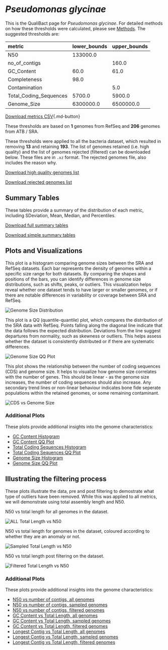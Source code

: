 # *Pseudomonas glycinae*

This is the QualiBact page for *Pseudomonas glycinae*. For detailed methods on how these thresholds were calculated, please see [Methods](../../methods.md).
The suggested thresholds are: 

| metric                 | lower_bounds   | upper_bounds   |
|:-----------------------|:---------------|:---------------|
| N50                    | 133000.0       |                |
| no_of_contigs          |                | 160.0          |
| GC_Content             | 60.0           | 61.0           |
| Completeness           | 98.0           |                |
| Contamination          |                | 5.0            |
| Total_Coding_Sequences | 5700.0         | 5900.0         |
| Genome_Size            | 6300000.0      | 6500000.0      |

[Download metrics CSV](Pseudomonas_glycinae_metrics.csv){.md-button}


These thresholds are based on **1** genomes from RefSeq and **206** genomes from ATB / SRA.

These thresholds were applied to all the bacteria dataset, which resulted in removing **13** and retaining **193**.
The list of genomes retained (i.e. high quality) and the list of genomes rejected (filtered) can be downloaded below. These files are in `.xz` format. The rejected genomes file, also includes the reason why.

[Download high quality genomes list](Pseudomonas_glycinae_high_quality_genomes.csv.xz)


[Download rejected genomes list](Pseudomonas_glycinae_filtered_out_genomes.csv.xz)



## Summary Tables
These tables provide a summary of the distribution of each metric, including SDeviation, Mean, Median, and Percentiles.

[Download full summary tables](summary.csv)

[Download simple summary tables](selected_summary.csv)

## Plots and Visualizations

This plot is a histogram comparing genome sizes between the SRA and RefSeq datasets. Each bar represents the density of genomes within a specific size range for both datasets. By comparing the shapes and positions of the bars, you can identify differences in genome size distributions, such as shifts, peaks, or outliers. This visualization helps reveal whether one dataset tends to have larger or smaller genomes, or if there are notable differences in variability or coverage between SRA and RefSeq.

![Genome Size Distribution](Genome_Size_refseq_histogram_kde.png)

This plot is a QQ (quantile-quantile) plot, which compares the distribution of the SRA data with RefSeq. Points falling along the diagonal line indicate that the data follows the expected distribution. Deviations from the line suggest departures from normality, such as skewness or outliers. This helps assess whether the dataset is consistently distributed or if there are systematic differences.

![Genome Size QQ Plot](Genome_Size_refseq_qqplot.png)

This plot shows the relationship between the number of coding sequences (CDS) and genome size. It helps to visualize how genome size correlates with the number of genes. This should be linear - as the genome size increases, the number of coding sequences should also increase. Any secondary trend lines or non-linear behaviour indicates bone fide seperate populations within the retained genomes, or some remaining contaminant. 

![CDS vs Genome Size](Pseudomonas_glycinae_CDS_vs_Genome_Size.png)

### Additional Plots

These plots provide additional insights into the genome characteristics:

- [GC Content Histogram](GC_Content_refseq_histogram_kde.png)
- [GC Content QQ Plot](GC_Content_refseq_qqplot.png)
- [Total Coding Sequences Histogram](Total_Coding_Sequences_refseq_histogram_kde.png)
- [Total Coding Sequences QQ Plot](Total_Coding_Sequences_refseq_qqplot.png)
- [Genome Size Histogram](Genome_Size_refseq_histogram_kde.png)
- [Genome Size QQ Plot](Genome_Size_refseq_qqplot.png)
## Illustrating the filtering process
These plots illustrate the data, pre and post filtering to demostrate what type of outliers have been removed. While this was applied to all metrics, we will demonstrate using total assembly length and N50.

N50 vs total length for all genomes in the dataset.

![ALL Total Length vs N50](Pseudomonas_glycinae_all_total_length_N50.png)

N50 vs total length for genomes in the dataset, coloured according to whether they are an anomaly or not.

![Sampled Total Length vs N50](Pseudomonas_glycinae_sample_total_length_N50.png)

N50 vs total length post filtering on the dataset.

![Filtered Total Length vs N50](Pseudomonas_glycinae_filt_total_length_N50.png)

### Additional Plots

These plots provide additional insights into the genome characteristics:

- [N50 vs number of contigs, all genomes](Pseudomonas_glycinae_all_N50_number.png)
- [N50 vs number of contigs, sampled genomes](Pseudomonas_glycinae_sample_N50_number.png)
- [N50 vs number of contigs, filtered genomes](Pseudomonas_glycinae_filt_N50_number.png)
- [GC Content vs Total Length, all genomes](Pseudomonas_glycinae_all_total_length_GC_Content.png)
- [GC Content vs Total Length, sampled genomes](Pseudomonas_glycinae_sample_total_length_GC_Content.png)
- [GC Content vs Total Length, filtered genomes](Pseudomonas_glycinae_filt_total_length_GC_Content.png)
- [Longest Contig vs Total Length, all genomes](Pseudomonas_glycinae_all_total_length_longest.png)
- [Longest Contig vs Total Length, sampled genomes](Pseudomonas_glycinae_sample_total_length_longest.png)
- [Longest Contig vs Total Length, filtered genomes](Pseudomonas_glycinae_filt_total_length_longest.png)
